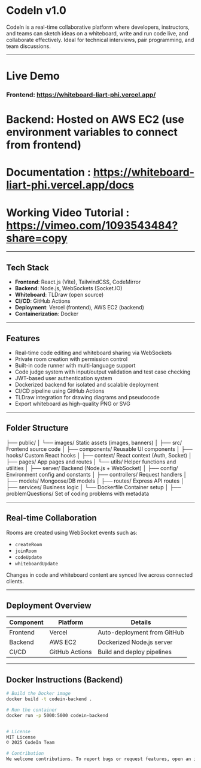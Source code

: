 # CodeIn v1.0

CodeIn is a real-time collaborative platform where developers, instructors, and teams can sketch ideas on a whiteboard, write and run code live, and collaborate effectively. Ideal for technical interviews, pair programming, and team discussions.

---

# Live Demo

### Frontend: https://whiteboard-liart-phi.vercel.app/

# Backend: Hosted on AWS EC2 (use environment variables to connect from frontend)

# Documentation : https://whiteboard-liart-phi.vercel.app/docs

# Working Video Tutorial : https://vimeo.com/1093543484?share=copy

---

## Tech Stack

- **Frontend**: React.js (Vite), TailwindCSS, CodeMirror
- **Backend**: Node.js, WebSockets (Socket.IO)
- **Whiteboard**: TLDraw (open source)
- **CI/CD**: GitHub Actions
- **Deployment**: Vercel (frontend), AWS EC2 (backend)
- **Containerization**: Docker

---

## Features

- Real-time code editing and whiteboard sharing via WebSockets
- Private room creation with permission control
- Built-in code runner with multi-language support
- Code judge system with input/output validation and test case checking
- JWT-based user authentication system
- Dockerized backend for isolated and scalable deployment
- CI/CD pipeline using GitHub Actions
- TLDraw integration for drawing diagrams and pseudocode
- Export whiteboard as high-quality PNG or SVG

---

## Folder Structure

├── public/
│ └── images/ Static assets (images, banners)
│
├── src/ Frontend source code
│ ├── components/ Reusable UI components
│ ├── hooks/ Custom React hooks
│ ├── context/ React context (Auth, Socket)
│ ├── pages/ App pages and routes
│ └── utils/ Helper functions and utilities
│
├── server/ Backend (Node.js + WebSocket)
│ ├── config/ Environment config and constants
│ ├── controllers/ Request handlers
│ ├── models/ Mongoose/DB models
│ ├── routes/ Express API routes
│ ├── services/ Business logic
│ └── Dockerfile Container setup
│
├── problemQuestions/ Set of coding problems with metadata

---

## Real-time Collaboration

Rooms are created using WebSocket events such as:

- `createRoom`
- `joinRoom`
- `codeUpdate`
- `whiteboardUpdate`

Changes in code and whiteboard content are synced live across connected clients.

---

## Deployment Overview

| Component | Platform       | Details                     |
| --------- | -------------- | --------------------------- |
| Frontend  | Vercel         | Auto-deployment from GitHub |
| Backend   | AWS EC2        | Dockerized Node.js server   |
| CI/CD     | GitHub Actions | Build and deploy pipelines  |

---

## Docker Instructions (Backend)

```bash
# Build the Docker image
docker build -t codein-backend .

# Run the container
docker run -p 5000:5000 codein-backend


# License
MIT License
© 2025 CodeIn Team

# Contribution
We welcome contributions. To report bugs or request features, open an issue on GitHub. For major changes, please open a discussion first.

```
